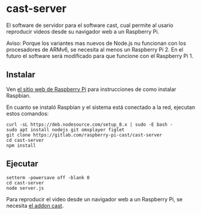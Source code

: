 # cast-server
El software de servidor para el software cast, cual permite al usario reproducir videos desde su navigador web a un Raspberry Pi.

Aviso: Porque los variantes mas nuevos de Node.js nu funcionan con los procesadores de ARMv6, se necesita al menos un Raspberry Pi 2. En el futuro el software será modificado para que funcione con el Raspberry Pi 1.

## Instalar
Ven [el sitio web de Raspberry Pi](https://www.raspberrypi.org/downloads/) para instrucciones de como instalar Raspbian.

En cuanto se instaló Raspbian y el sistema está conectado a la red, ejecutan estos comandos:
```
curl -sL https://deb.nodesource.com/setup_8.x | sudo -E bash -
sudo apt install nodejs git omxplayer figlet
git clone https://gitlab.com/raspberry-pi-cast/cast-server
cd cast-server
npm install
```

## Ejecutar
```
setterm -powersave off -blank 0
cd cast-server
node server.js
```

Para reproducir el video desde un navigador web a un Raspberry Pi, se necesita
[el addon cast](https://gitlab.com/raspberry-pi-cast/cast-addon-firefox).
